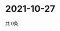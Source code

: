 # 2021-10-27
  共 0条

  <!-- BEGIN -->
  <!-- 最后更新时间Wed Oct 27 2021 06:05:06 GMT+0000 (Coordinated Universal Time) -->
  
  <!-- END -->
  
  